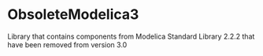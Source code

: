 # ObsoleteModelica3
Library that contains components from Modelica Standard Library 2.2.2 that have been removed from version 3.0

